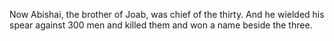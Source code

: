 Now Abishai, the brother of Joab, was chief of the thirty. And he wielded his spear against 300 men and killed them and won a name beside the three.
